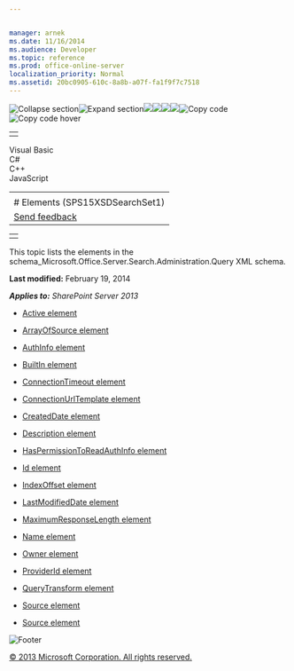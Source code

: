 ```yaml
---


manager: arnek
ms.date: 11/16/2014
ms.audience: Developer
ms.topic: reference
ms.prod: office-online-server
localization_priority: Normal
ms.assetid: 20bc0905-610c-8a8b-a07f-fa1f9f7c7518
---
```


![Collapse
section](../icons/collapse_all.gif "Collapse section")![Expand
section](../icons/expand_all.gif "Expand section")![](../icons/collapse_all.gif)![](../icons/expand_all.gif)![](../icons/dropdown.gif)![](../icons/dropdownHover.gif)![Copy
code](../icons/copycode.gif "Copy code")![Copy code
hover](../icons/copycodeHighlight.gif "Copy code hover")
<table>
<tbody>
<tr class="odd">
<td align="left"></td>
</tr>
</tbody>
</table>

Visual Basic  
C\#  
C++  
JavaScript  

<table>
<tbody>
<tr class="odd">
<td align="left"><span id="runningHeaderText"></span></td>
</tr>
<tr class="even">
<td align="left"># Elements (SPS15XSDSearchSet1)</td>
</tr>
<tr class="odd">
<td align="left"><span id="headfeedbackarea" class="feedbackhead"><a href="javascript:SubmitFeedback(&#39;docthis@Microsoft.com&#39;,&#39;&#39;,&#39;&#39;,&#39;&#39;,&#39;1.0.18082.1225&#39;,&#39;%0\dThank%20you%20for%20your%20feedback.%20The%20developer%20writing%20teams%20use%20your%20feedback%20to%20improve%20documentation.%20While%20we%20are%20reviewing%20your%20feedback,%20we%20may%20send%20you%20e-mail%20to%20ask%20for%20clarification%20or%20feedback%20on%20a%20solution.%20We%20do%20not%20use%20your%20e-mail%20address%20for%20any%20other%20purpose%20and%20we%20delete%20it%20after%20we%20finish%20our%20review.%0\AFor%20further%20information%20about%20the%20privacy%20policies%20of%20Microsoft,%20please%20see%20http://privacy.microsoft.com/en-us/default.aspx.%0\A%0\d&#39;,&#39;Customer%20feedback&#39;);">Send feedback</a></span></td>
</tr>
</tbody>
</table>

<table>
<colgroup>
<col width="100%" />
</colgroup>
<tbody>
<tr class="odd">
<td align="left"></td>
</tr>
</tbody>
</table>

This topic lists the elements in the <span
class="keyword">schema\_Microsoft.Office.Server.Search.Administration.Query</span>
XML schema.

**Last modified:** February 19, 2014

***Applies to:** SharePoint Server 2013*

-   [Active element](active-element-source-complextypesps15xsdsearchset1.htm)

-   [ArrayOfSource element](arrayofsource-element-sps15xsdsearchset1.htm)

-   [AuthInfo element](authinfo-element-source-complextypesps15xsdsearchset1.htm)

-   [BuiltIn element](builtin-element-source-complextypesps15xsdsearchset1.htm)

-   [ConnectionTimeout
    element](connectiontimeout-element-source-complextypesps15xsdsearchset1.htm)

-   [ConnectionUrlTemplate
    element](connectionurltemplate-element-source-complextypesps15xsdsearchset1.htm)

-   [CreatedDate element](createddate-element-source-complextypesps15xsdsearchset1.htm)

-   [Description element](description-element-source-complextypesps15xsdsearchset1.htm)

-   [HasPermissionToReadAuthInfo
    element](haspermissiontoreadauthinfo-element-source-complextypesps15xsdsearchset1.htm)

-   [Id element](id-element-source-complextypesps15xsdsearchset1.htm)

-   [IndexOffset element](indexoffset-element-source-complextypesps15xsdsearchset1.htm)

-   [LastModifiedDate element](lastmodifieddate-element-source-complextypesps15xsdsearchset1.htm)

-   [MaximumResponseLength
    element](maximumresponselength-element-source-complextypesps15xsdsearchset1.htm)

-   [Name element](name-element-source-complextypesps15xsdsearchset1.htm)

-   [Owner element](owner-element-source-complextypesps15xsdsearchset1.htm)

-   [ProviderId element](providerid-element-source-complextypesps15xsdsearchset1.htm)

-   [QueryTransform element](querytransform-element-source-complextypesps15xsdsearchset1.htm)

-   [Source element](source-element-sps15xsdsearchset1.htm)

-   [Source element](source-element-arrayofsource-complextypesps15xsdsearchset1.htm)

![Footer](../icons/footer.gif "Footer")

[© 2013 Microsoft Corporation. All rights
reserved.](office-2013-documentation-copyright-notice.htm)



